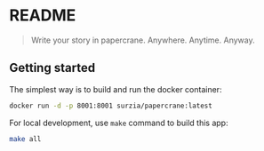 # README

> Write your story in papercrane. Anywhere. Anytime. Anyway.

## Getting started

The simplest way is to build and run the docker container:

```sh
docker run -d -p 8001:8001 surzia/papercrane:latest
```

For local development, use `make` command to build this app:

```sh
make all
```
